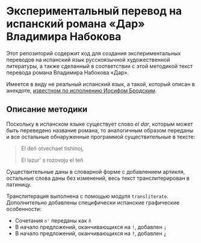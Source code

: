 # Экспериментальный перевод на испанский романа «Дар» Владимира Набокова

Этот репозиторий содержит код для создания экспериментальных переводов на испанский язык русскоязычной художественной литературы, а также сделанный в соответствии с этой методикой текст перевода романа Владимира Набокова «Дар».

Имеется в виду не реальный испанский язык, а такой, который описан в анекдоте, [известном по исполнению Иосифом Бродским](https://vk.com/video-29094228_165525295).

## Описание методики

Поскольку в испанском языке существует слово *el dar*, которым может быть переведено название романа, то аналогичным образом переданы и все остальные обнаруженные программой существительные в тексте:

> El deñ otvechaet tishinoj,
> 
> El lazur' s rozovoju el teñ

Существительные даны в словарной форме с добавлением артикля, остальные слова даны без изменений, весь текст транслитерирован в латиницу.

Транслитерация выполнена с помощью модуля `transliterate`. Дополнительно добавлены специфически испанские графические особенности:
* Сочетания `n'` переданы как `ñ`
* В начало предложений, оканчивающихся на `!`, добавлен `¡`
* В начало предложений, оканчивающихся на `?`, добавлен `¿`

